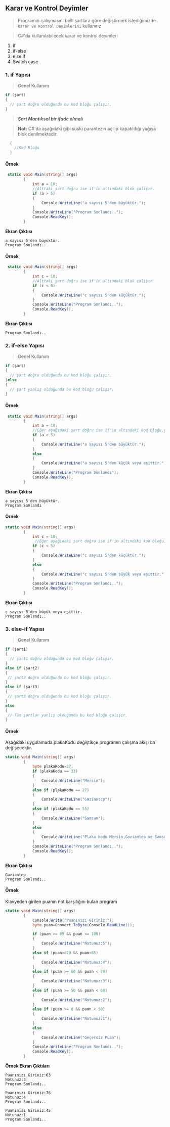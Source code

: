 ## Karar ve Kontrol Deyimler ##
> Programın çalışmasını belli şartlara göre değiştirmek istediğimizde `Karar ve Kontrol Deyimlerini` kullanırız



> C#'da kullanılabilecek karar ve kontrol deyimleri
1. if
2. if-else
3. else if
4. Switch case



### 1. if Yapısı ###
> Genel Kullanım
```csharp
if (şart)
{
  // şart doğru olduğunda bu kod bloğu çalışır.
}
```
> __*Şart Mantıksal bir ifade olmalı*__

> **Not:** C#'da aşağıdaki gibi süslü parantezin açılıp kapatıldığı yağıya blok denilmektedir. 
```csharp
  {
    //Kod Bloğu
  }
```
#### Örnek ####

```csharp
 static void Main(string[] args)
        {
            int a = 10;
            //Alttaki şart doğru ise if'in altındaki blok çalışır.
            if (a > 5)
            {
                Console.WriteLine("a sayısı 5'den büyüktür.");
            }
            Console.WriteLine("Program Sonlandı..");
            Console.ReadKey();
        }
```

**Ekran Çıktısı**
```
a sayısı 5'den büyüktür.
Program Sonlandı..
```
#### Örnek ####

```csharp
 static void Main(string[] args)
        {
            int c = 10;
            //Alttaki şart doğru ise if'in altındaki blok çalışır
            if (c < 5)
            {
                Console.WriteLine("c sayısı 5'den küçüktür.");
            }
            Console.WriteLine("Program Sonlandı..");
            Console.ReadKey();
        }
```

**Ekran Çıktısı**
```
Program Sonlandı..
```

### 2. if-else Yapısı ###
> Genel Kullanım
```csharp
if (şart)
{
  // şart doğru olduğunda bu kod bloğu çalışır.
}else
{
  // şart yanlış olduğunda bu kod bloğu çalışır.
}
```

#### Örnek ####

```csharp
 static void Main(string[] args)
        {
            int a = 10;
            //Eğer aşağıdaki şart doğru ise if'in altındaki kod bloğu,yanlış ise else'nin altındaki kod bloğu çalışır.
            if (a > 5)
            {
                Console.WriteLine("a sayısı 5'den büyüktür.");
            }
            else
            {
                Console.WriteLine("a sayısı 5'den küçük veya eşittir.");
            }
            Console.WriteLine("Program Sonlandı");
            Console.ReadKey();
        }
```

**Ekran Çıktısı**
```
a sayısı 5'den büyüktür.
Program Sonlandı
```
#### Örnek ####

```csharp
static void Main(string[] args)
        {
            int c = 10;
             //Eğer aşağıdaki şart doğru ise if'in altındaki kod bloğu,yanlış ise else'nin altındaki kod bloğu çalışır.
            if (c < 5)
            {
                Console.WriteLine("c sayısı 5'den küçüktür.");
            }
            else
            {
                Console.WriteLine("c sayısı 5'den büyük veya eşittir.");
            }
            Console.WriteLine("Program Sonlandı..");
            Console.ReadKey();
        }
```

**Ekran Çıktısı**
```
c sayısı 5'den büyük veya eşittir.
Program Sonlandı..

```
### 3. else-if Yapısı ###
> Genel Kullanım
```csharp
if (şart1)
{
  // şart1 doğru olduğunda bu kod bloğu çalışır.
}
else if (şart2)
{
 // şart2 doğru olduğunda bu kod bloğu çalışır.
}
else if (şart3)
{
 // şart3 doğru olduğunda bu kod bloğu çalışır.
}
else
{
 // Tüm şartlar yanlış olduğunda bu kod bloğu çalışır.
}
```
#### Örnek ####
Aşağıdaki uygulamada plakaKodu değiştikçe programın çalışma akışı da değişecektir.
```csharp
static void Main(string[] args)
        {
            byte plakaKodu=27;
            if (plakaKodu == 33)
            {
                Console.WriteLine("Mersin");
            }
            else if (plakaKodu == 27)
            {
                Console.WriteLine("Gaziantep");
            }
            else if (plakaKodu == 55)
            {
                Console.WriteLine("Samsun");
            }
            else
            {
                Console.WriteLine("Plaka kodu Mersin,Gaziantep ve Samsun'a ait değil ");
            }
            Console.WriteLine("Program Sonlandı..");
            Console.ReadKey();
        }
```

**Ekran Çıktısı**
```
Gaziantep
Program Sonlandı..

```
#### Örnek ####
Klavyeden girilen puanın not karşılığını bulan program
```csharp
static void Main(string[] args)
        {
            Console.Write("Puanınızı Giriniz:");
            byte puan=Convert.ToByte(Console.ReadLine());

            if (puan >= 85 && puan <= 100)
            {
                Console.WriteLine("Notunuz:5");
            }
            else if (puan>=70 && puan<85)
            {
                Console.WriteLine("Notunuz:4");
            }
            else if (puan >= 60 && puan < 70)
            {
                Console.WriteLine("Notunuz:3");
            }
            else if (puan >= 50 && puan < 60)
            {
                Console.WriteLine("Notunuz:2");
            }
            else if (puan >= 0 && puan < 50)
            {
                Console.WriteLine("Notunuz:1");
            }
            else
            {
                Console.WriteLine("Geçersiz Puan");
            }
            Console.WriteLine("Program Sonlandı..");
            Console.ReadKey();
        }
```

**Örnek Ekran Çıktıları**

```
Puanınızı Giriniz:63
Notunuz:3
Program Sonlandı..
```

```
Puanınızı Giriniz:76
Notunuz:4
Program Sonlandı..
```

```
Puanınızı Giriniz:45
Notunuz:1
Program Sonlandı..
```

